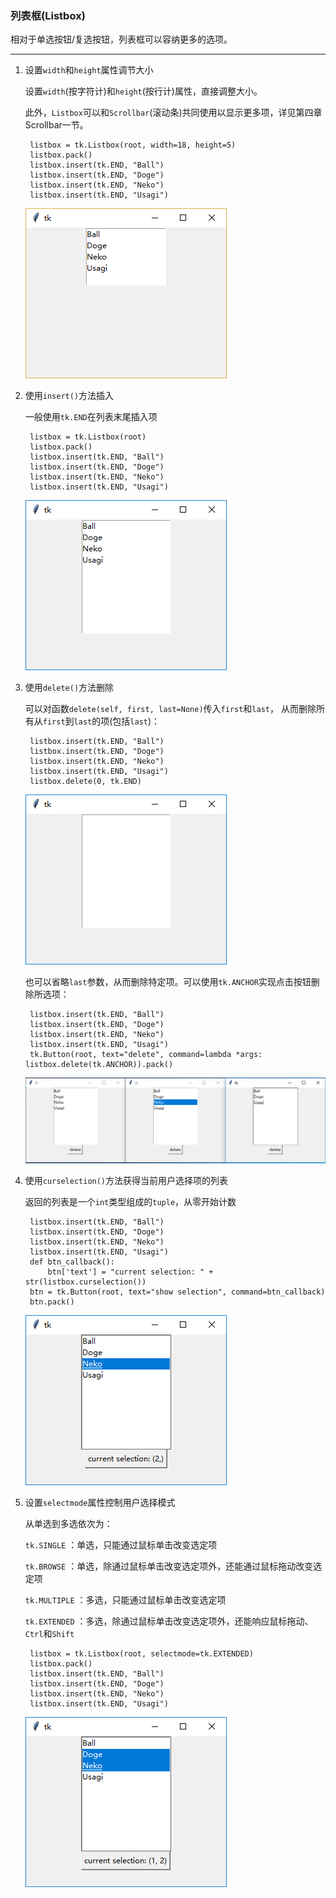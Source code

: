 ### 列表框(Listbox)

相对于单选按钮/复选按钮，列表框可以容纳更多的选项。


-----------------------------
1. 设置`width`和`height`属性调节大小

    设置`width`(按字符计)和`height`(按行计)属性，直接调整大小。
    
    此外，`Listbox`可以和`Scrollbar`(滚动条)共同使用以显示更多项，详见第四章Scrollbar一节。
        
        listbox = tk.Listbox(root, width=18, height=5)
        listbox.pack()
        listbox.insert(tk.END, "Ball")
        listbox.insert(tk.END, "Doge")
        listbox.insert(tk.END, "Neko")
        listbox.insert(tk.END, "Usagi")
        
    ![](static/5a6cbb34c259da2d22d03afc34bef9bd.png)

2. 使用`insert()`方法插入

    一般使用`tk.END`在列表末尾插入项
        
        listbox = tk.Listbox(root)
        listbox.pack()
        listbox.insert(tk.END, "Ball")
        listbox.insert(tk.END, "Doge")
        listbox.insert(tk.END, "Neko")
        listbox.insert(tk.END, "Usagi")
        
    ![](static/bcdc429693b54c0646c45833e957b3e1.png)
    
    
3. 使用`delete()`方法删除
    
    可以对函数`delete(self, first, last=None)`传入`first`和`last`，
    从而删除所有从`first`到`last`的项(包括`last`)：
    
        listbox.insert(tk.END, "Ball")
        listbox.insert(tk.END, "Doge")
        listbox.insert(tk.END, "Neko")
        listbox.insert(tk.END, "Usagi")
        listbox.delete(0, tk.END)
    
    ![](static/c3ab0be0b1c5ca090d5793fd647ec1dc.png)
    
    也可以省略`last`参数，从而删除特定项。可以使用`tk.ANCHOR`实现点击按钮删除所选项：
    
        listbox.insert(tk.END, "Ball")
        listbox.insert(tk.END, "Doge")
        listbox.insert(tk.END, "Neko")
        listbox.insert(tk.END, "Usagi")
        tk.Button(root, text="delete", command=lambda *args: listbox.delete(tk.ANCHOR)).pack()
        
    ![](static/ec56a0be73c2833a0d24dab9c610563a.png)
    
4. 使用`curselection()`方法获得当前用户选择项的列表
    
    返回的列表是一个`int`类型组成的`tuple`，从零开始计数
    
        listbox.insert(tk.END, "Ball")
        listbox.insert(tk.END, "Doge")
        listbox.insert(tk.END, "Neko")
        listbox.insert(tk.END, "Usagi")
        def btn_callback():
            btn['text'] = "current selection: " + str(listbox.curselection())
        btn = tk.Button(root, text="show selection", command=btn_callback)
        btn.pack()
    
    ![](static/5a468c5dd6498b9ffedb5091d5d7d37e.png)

5. 设置`selectmode`属性控制用户选择模式

    从单选到多选依次为：
    
    `tk.SINGLE`     ：单选，只能通过鼠标单击改变选定项
    
    `tk.BROWSE`     ：单选，除通过鼠标单击改变选定项外，还能通过鼠标拖动改变选定项
    
    `tk.MULTIPLE`   ：多选，只能通过鼠标单击改变选定项
    
    `tk.EXTENDED`   ：多选，除通过鼠标单击改变选定项外，还能响应鼠标拖动、`Ctrl`和`Shift`
    
        listbox = tk.Listbox(root, selectmode=tk.EXTENDED)
        listbox.pack()
        listbox.insert(tk.END, "Ball")
        listbox.insert(tk.END, "Doge")
        listbox.insert(tk.END, "Neko")
        listbox.insert(tk.END, "Usagi")
    
    ![](static/2622492bcaa883296bdfe8750593b8d3.png)
    